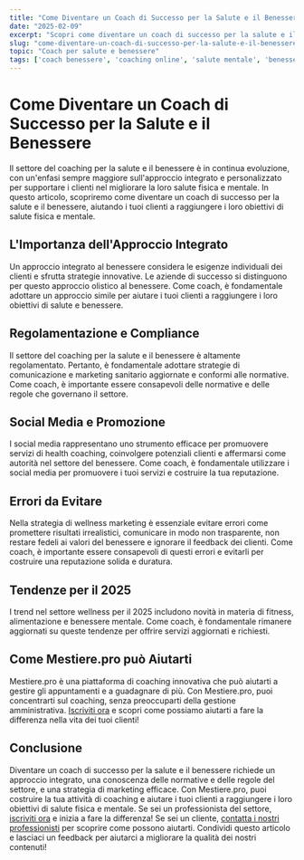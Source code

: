 ```yaml
---
title: "Come Diventare un Coach di Successo per la Salute e il Benessere"
date: "2025-02-09"
excerpt: "Scopri come diventare un coach di successo per la salute e il benessere, aiutando i tuoi clienti a raggiungere i loro obiettivi di salute fisica e mentale."
slug: "come-diventare-un-coach-di-successo-per-la-salute-e-il-benessere"
topic: "Coach per salute e benessere"
tags: ['coach benessere', 'coaching online', 'salute mentale', 'benessere fisico', 'piattaforma coach senza commissioni']
---
```

# Come Diventare un Coach di Successo per la Salute e il Benessere

Il settore del coaching per la salute e il benessere è in continua evoluzione, con un'enfasi sempre maggiore sull'approccio integrato e personalizzato per supportare i clienti nel migliorare la loro salute fisica e mentale. In questo articolo, scopriremo come diventare un coach di successo per la salute e il benessere, aiutando i tuoi clienti a raggiungere i loro obiettivi di salute fisica e mentale.

## L'Importanza dell'Approccio Integrato

Un approccio integrato al benessere considera le esigenze individuali dei clienti e sfrutta strategie innovative. Le aziende di successo si distinguono per questo approccio olistico al benessere. Come coach, è fondamentale adottare un approccio simile per aiutare i tuoi clienti a raggiungere i loro obiettivi di salute e benessere.

## Regolamentazione e Compliance

Il settore del coaching per la salute e il benessere è altamente regolamentato. Pertanto, è fondamentale adottare strategie di comunicazione e marketing sanitario aggiornate e conformi alle normative. Come coach, è importante essere consapevoli delle normative e delle regole che governano il settore.

## Social Media e Promozione

I social media rappresentano uno strumento efficace per promuovere servizi di health coaching, coinvolgere potenziali clienti e affermarsi come autorità nel settore del benessere. Come coach, è fondamentale utilizzare i social media per promuovere i tuoi servizi e costruire la tua reputazione.

## Errori da Evitare

Nella strategia di wellness marketing è essenziale evitare errori come promettere risultati irrealistici, comunicare in modo non trasparente, non restare fedeli ai valori del benessere e ignorare il feedback dei clienti. Come coach, è importante essere consapevoli di questi errori e evitarli per costruire una reputazione solida e duratura.

## Tendenze per il 2025

I trend nel settore wellness per il 2025 includono novità in materia di fitness, alimentazione e benessere mentale. Come coach, è fondamentale rimanere aggiornati su queste tendenze per offrire servizi aggiornati e richiesti.

## Come Mestiere.pro può Aiutarti

Mestiere.pro è una piattaforma di coaching innovativa che può aiutarti a gestire gli appuntamenti e a guadagnare di più. Con Mestiere.pro, puoi concentrarti sul coaching, senza preoccuparti della gestione amministrativa. [Iscriviti ora](https://mestieri.pro/info) e scopri come possiamo aiutarti a fare la differenza nella vita dei tuoi clienti!

## Conclusione

Diventare un coach di successo per la salute e il benessere richiede un approccio integrato, una conoscenza delle normative e delle regole del settore, e una strategia di marketing efficace. Con Mestiere.pro, puoi costruire la tua attività di coaching e aiutare i tuoi clienti a raggiungere i loro obiettivi di salute fisica e mentale. Se sei un professionista del settore, [iscriviti ora](https://mestieri.pro/info) e inizia a fare la differenza! Se sei un cliente, [contatta i nostri professionisti](https://mestieri.pro) per scoprire come possono aiutarti. Condividi questo articolo e lasciaci un feedback per aiutarci a migliorare la qualità dei nostri contenuti!